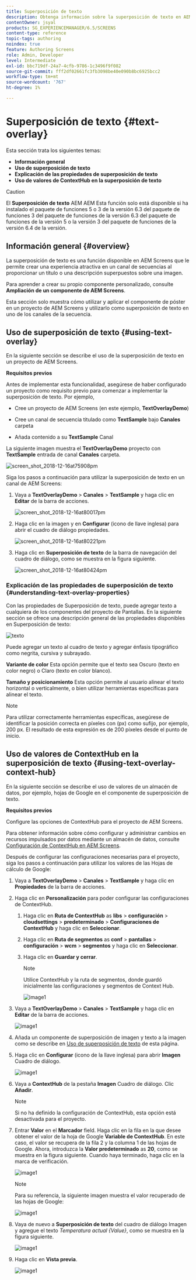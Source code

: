 ```yaml
---
title: Superposición de texto
description: Obtenga información sobre la superposición de texto en AEM Screens que le permite crear una experiencia atractiva en un canal de secuencia proporcionando un título o una descripción superpuestos sobre una imagen.
contentOwner: jsyal
products: SG_EXPERIENCEMANAGER/6.5/SCREENS
content-type: reference
topic-tags: authoring
noindex: true
feature: Authoring Screens
role: Admin, Developer
level: Intermediate
exl-id: bbc719df-24a7-4cfb-9786-1c3496f9f082
source-git-commit: fff2df02661fc3fb3098be40e090b8bc6925bcc2
workflow-type: tm+mt
source-wordcount: '767'
ht-degree: 1%

---
```


# Superposición de texto {#text-overlay}

Esta sección trata los siguientes temas:

* **Información general**
* **Uso de superposición de texto**
* **Explicación de las propiedades de superposición de texto**
* **Uso de valores de ContextHub en la superposición de texto**

>[!CAUTION]
>
>El **Superposición de texto** AEM AEM Esta función solo está disponible si ha instalado el paquete de funciones 5 o 3 de la versión 6.3 del paquete de funciones 3 del paquete de funciones de la versión 6.3 del paquete de funciones de la versión 5 o la versión 3 del paquete de funciones de la versión 6.4 de la versión.

## Información general {#overview}

La superposición de texto es una función disponible en AEM Screens que le permite crear una experiencia atractiva en un canal de secuencias al proporcionar un título o una descripción superpuestos sobre una imagen.

Para aprender a crear su propio componente personalizado, consulte **Ampliación de un componente de AEM Screens**.

Esta sección solo muestra cómo utilizar y aplicar el componente de póster en un proyecto de AEM Screens y utilizarlo como superposición de texto en uno de los canales de la secuencia.

## Uso de superposición de texto {#using-text-overlay}

En la siguiente sección se describe el uso de la superposición de texto en un proyecto de AEM Screens.

**Requisitos previos**

Antes de implementar esta funcionalidad, asegúrese de haber configurado un proyecto como requisito previo para comenzar a implementar la superposición de texto. Por ejemplo,

* Cree un proyecto de AEM Screens (en este ejemplo, **TextOverlayDemo**)

* Cree un canal de secuencia titulado como **TextSample** bajo **Canales** carpeta

* Añada contenido a su **TextSample** Canal

La siguiente imagen muestra el **TextOverlayDemo** proyecto con **TextSample** entrada de canal **Canales** carpeta.

![screen_shot_2018-12-16at75908pm](assets/screen_shot_2018-12-16at75908pm.png)

Siga los pasos a continuación para utilizar la superposición de texto en un canal de AEM Screens:

1. Vaya a **TextOverlayDemo** > **Canales** > **TextSample** y haga clic en **Editar** de la barra de acciones.

   ![screen_shot_2018-12-16at80017pm](assets/screen_shot_2018-12-16at80017pm.png)

1. Haga clic en la imagen y en **Configurar** (icono de llave inglesa) para abrir el cuadro de diálogo propiedades.

   ![screen_shot_2018-12-16at80221pm](assets/screen_shot_2018-12-16at80221pm.png)

1. Haga clic en **Superposición de texto** de la barra de navegación del cuadro de diálogo, como se muestra en la figura siguiente.

   ![screen_shot_2018-12-16at80424pm](assets/screen_shot_2018-12-16at80424pm.png)

### Explicación de las propiedades de superposición de texto {#understanding-text-overlay-properties}

Con las propiedades de Superposición de texto, puede agregar texto a cualquiera de los componentes del proyecto de Pantallas. En la siguiente sección se ofrece una descripción general de las propiedades disponibles en Superposición de texto:

![texto](assets/text.gif)

Puede agregar un texto al cuadro de texto y agregar énfasis tipográfico como negrita, cursiva y subrayado.

**Variante de color** Esta opción permite que el texto sea Oscuro (texto en color negro) o Claro (texto en color blanco).

**Tamaño y posicionamiento** Esta opción permite al usuario alinear el texto horizontal o verticalmente, o bien utilizar herramientas específicas para alinear el texto.

>[!NOTE]
>
>Para utilizar correctamente herramientas específicas, asegúrese de identificar la posición correcta en píxeles con (px) como sufijo, por ejemplo, 200 px. El resultado de esta expresión es de 200 píxeles desde el punto de inicio.

## Uso de valores de ContextHub en la superposición de texto {#using-text-overlay-context-hub}

En la siguiente sección se describe el uso de valores de un almacén de datos, por ejemplo, hojas de Google en el componente de superposición de texto.

**Requisitos previos**

Configure las opciones de ContextHub para el proyecto de AEM Screens.

Para obtener información sobre cómo configurar y administrar cambios en recursos impulsados por datos mediante un almacén de datos, consulte [Configuración de ContextHub en AEM Screens](https://experienceleague.adobe.com/en/docs/experience-manager-screens/user-guide/developing/configuring-context-hub).

Después de configurar las configuraciones necesarias para el proyecto, siga los pasos a continuación para utilizar los valores de las Hojas de cálculo de Google:

1. Vaya a **TextOverlayDemo** > **Canales** > **TextSample** y haga clic en **Propiedades** de la barra de acciones.

1. Haga clic en **Personalización** para poder configurar las configuraciones de ContextHub.

   1. Haga clic en **Ruta de ContextHub** as **libs** > **configuración** > **cloudsettings** > **predeterminado** > **Configuraciones de ContextHub** y haga clic en **Seleccionar**.

   1. Haga clic en **Ruta de segmentos** as **conf** > **pantallas** > **configuración** > **wcm** > **segmentos** y haga clic en **Seleccionar**.

   1. Haga clic en **Guardar y cerrar**.

      >[!NOTE]
      >
      >Utilice ContextHub y la ruta de segmentos, donde guardó inicialmente las configuraciones y segmentos de Context Hub.

      ![image1](/help/user-guide/assets/text-overlay/text-overlay8.png)

1. Vaya a **TextOverlayDemo** > **Canales** > **TextSample** y haga clic en **Editar** de la barra de acciones.

   ![image1](/help/user-guide/assets/text-overlay/text-overlay1.png)

1. Añada un componente de superposición de imagen y texto a la imagen como se describe en [Uso de superposición de texto](/help/user-guide/text-overlay.md#using-text-overlay) de esta página.

1. Haga clic en **Configurar** (icono de la llave inglesa) para abrir **Imagen** Cuadro de diálogo.

   ![image1](/help/user-guide/assets/text-overlay/text-overlay4.png)

1. Vaya a **ContextHub** de la pestaña **Imagen** Cuadro de diálogo. Clic **Añadir**.

   >[!NOTE]
   >Si no ha definido la configuración de ContextHub, esta opción está desactivada para el proyecto.

1. Entrar **Valor** en el **Marcador** field. Haga clic en la fila en la que desee obtener el valor de la hoja de Google **Variable de ContextHub**. En este caso, el valor se recupera de la fila 2 y la columna 1 de las hojas de Google. Ahora, introduzca la **Valor predeterminado** as **20**, como se muestra en la figura siguiente. Cuando haya terminado, haga clic en la marca de verificación.

   ![image1](/help/user-guide/assets/text-overlay/text-overlay5.png)

   >[!NOTE]
   >Para su referencia, la siguiente imagen muestra el valor recuperado de las hojas de Google:

   ![image1](/help/user-guide/assets/text-overlay/text-overlay6.png)

1. Vaya de nuevo a **Superposición de texto** del cuadro de diálogo Imagen y agregue el texto *Temperatura actual {Value}*, como se muestra en la figura siguiente.

   ![image1](/help/user-guide/assets/text-overlay/text-overlay7.png)

1. Haga clic en **Vista previa**.

   ![image1](/help/user-guide/assets/text-overlay/text-overlay10.png)
